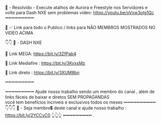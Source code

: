 📌 - Resolvido - Execute atalhos de Aurora e Freestyle nos Servidores 
e volte para Dash NXE sem problemas
video: https://youtu.be/oVxw3olg1Qc
➖➖➖➖➖➖➖➖➖

🔔
✅ Link para todo o Publico / links para NÃO MEMBROS 
MOSTRADOS NO VIDEO ACIMA 

👇👇
📌 - DASH NXE


🔗 Link MEGA: https://bit.ly/3ZfPab4

🔗 Link Mediafire : https://bit.ly/3KvxsMz

🔗 Link direto : https://bit.ly/3XUM8bn

➖➖➖➖➖➖➖➖➖


➖➖➖➖➖➖➖➖➖
Ajude nosso trabalho sendo um membro do canal , além de links fáceis de baixar e diretos
SEM PROPAGANDAS  
você tem benefícios incríveis e exclusivos todos os meses 
➖➖➖➖➖➖➖➖➖➖
👇👇👇
📌 - Seja membro💲 deste canal e ajude nosso trabalho :
https://bit.ly/2YCCvC0
👆👆👆
➖➖➖➖➖➖➖➖➖
.

